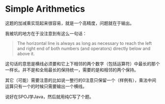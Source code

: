 # Simple Arithmetics

这题的加减乘实现起来很容易，就是一个高精度，问题就在于输出。

我被坑的地方在于没注意到有这么一句话：

> The horizontal line is always as long as necessary to reach the left and right end of both numbers (and operators) directly below and above it.

这句话的意思是横线必须要和它上下相邻的两个数字（包括运算符）中最长的那个一样长。并不是和全局最长的保持统一，需要的是和相邻的两个保持。

其它（可能）需要注意的比如说一整行的0注意只保留一个（样例有），乘法中间运算只有一个的时候只需要输出一个横线。

说好在SPOJ学Java，然后就用纯C写了个题。
